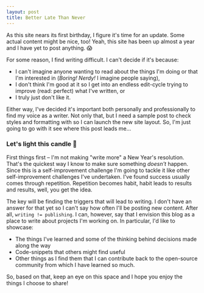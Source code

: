```yaml
---
layout: post
title: Better Late Than Never
---
```


As this site nears its first birthday, I figure it's time for an update. Some actual content might be nice, too! Yeah, this site has been up almost a year and I have yet to post anything. :scream:

For some reason, I find writing difficult. I can't decide if it's because:
- I can't imagine anyone wanting to read about the things I'm doing or that I'm interested in (<em>Boring! Nerdy!</em> I imagine people saying),
- I don't think I'm good at it so I get into an endless edit-cycle trying to improve (read: perfect) what I've written, or
- I truly just don't like it.

Either way, I've decided it's important both personally and professionally to find my voice as a writer. Not only that, but I need a sample post to check styles and formatting with so I can launch the new site layout. So, I'm just going to go with it see where this post leads me...

### Let's light this candle :birthday:

First things first &ndash; I'm not making "write more" a New Year's resolution. That's the quickest way I know to make sure something <em>doesn't</em> happen. Since this is a self-improvement challenge I'm going to tackle it like other self-improvement challenges I've undertaken. I've found success usually comes through repetition. Repetition becomes habit, habit leads to results and results, well, you get the idea.

The key will be finding the triggers that will lead to writing. I don't have an answer for that yet so I can't say how often I'll be posting new content. After all, `writing != publishing`. I can, however, say that I envision this blog as a place to write about projects I'm working on. In particular, I'd like to showcase:
- The things I've learned and some of the thinking behind decisions made along the way
- Code-snippets that others might find useful
- Other things as I find them that I can contribute back to the open-source community from which I have learned so much.

So, based on that, keep an eye on this space and I hope you enjoy the things I choose to share!

